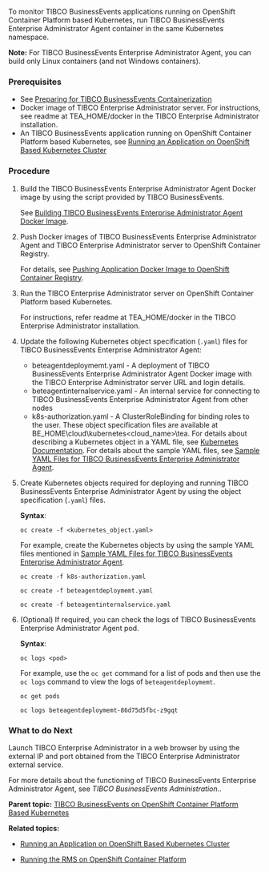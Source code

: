 
To monitor TIBCO BusinessEvents applications running on OpenShift Container Platform based Kubernetes, run TIBCO BusinessEvents Enterprise Administrator Agent container in the same Kubernetes namespace.

**Note:** For TIBCO BusinessEvents Enterprise Administrator Agent, you can build only Linux containers \(and not Windows containers\).

### Prerequisites

-   See [Preparing for TIBCO BusinessEvents Containerization](Before%20You%20Begin)
-   Docker image of TIBCO Enterprise Administrator server. For instructions, see readme at TEA_HOME/docker in the TIBCO Enterprise Administrator installation.
-   An TIBCO BusinessEvents application running on OpenShift Container Platform based Kubernetes, see [Running an Application on OpenShift Based Kubernetes Cluster](Running%20an%20Application%20on%20OpenShift%20Container%20Platform%20Based%20Kubernetes%20Cluster#)

### Procedure

1. Build the TIBCO BusinessEvents Enterprise Administrator Agent Docker image by using the script provided by TIBCO BusinessEvents.

   See [Building TIBCO BusinessEvents Enterprise Administrator Agent Docker Image](Building%20TIBCO%20BusinessEvents%20Enterprise%20Administrator%20Agent%20Docker%20Image#).

2. Push Docker images of TIBCO BusinessEvents Enterprise Administrator Agent and TIBCO Enterprise Administrator server to OpenShift Container Registry.

   For details, see [Pushing Application Docker Image to OpenShift Container Registry](Pushing%20Application%20Docker%20Image%20to%20OpenShift%20Container%20Registry).

3. Run the TIBCO Enterprise Administrator server on OpenShift Container Platform based Kubernetes.

   For instructions, refer readme at TEA_HOME/docker in the TIBCO Enterprise Administrator installation.

4. Update the following Kubernetes object specification \(`.yaml`\) files for TIBCO BusinessEvents Enterprise Administrator Agent:

   -   beteagentdeploymemt.yaml - A deployment of TIBCO BusinessEvents Enterprise Administrator Agent Docker image with the TIBCO Enterprise Administrator server URL and login details.
   -   beteagentinternalservice.yaml - An internal service for connecting to TIBCO BusinessEvents Enterprise Administrator Agent from other nodes
   -   k8s-authorization.yaml - A ClusterRoleBinding for binding roles to the user.
       These object specification files are available at BE_HOME\cloud\kubernetes\<cloud_name>\tea. For details about describing a Kubernetes object in a YAML file, see [Kubernetes Documentation](https://kubernetes.io/docs/concepts/overview/working-with-objects/kubernetes-objects/). For details about the sample YAML files, see [Sample YAML Files for TIBCO BusinessEvents Enterprise Administrator Agent](Sample%20YAML%20Files%20for%20TIBCO%20BusinessEvents%20Enterprise%20Administrator%20Agent#).

5. Create Kubernetes objects required for deploying and running TIBCO BusinessEvents Enterprise Administrator Agent by using the object specification \(`.yaml`\) files.

   **Syntax**:

   ```
   oc create -f <kubernetes_object.yaml>
   ```

   For example, create the Kubernetes objects by using the sample YAML files mentioned in [Sample YAML Files for TIBCO BusinessEvents Enterprise Administrator Agent](Sample%20YAML%20Files%20for%20TIBCO%20BusinessEvents%20Enterprise%20Administrator%20Agent#).

   ```
   oc create -f k8s-authorization.yaml
   
   oc create -f beteagentdeploymemt.yaml
   
   oc create -f beteagentinternalservice.yaml
   
   ```

6. \(Optional\) If required, you can check the logs of TIBCO BusinessEvents Enterprise Administrator Agent pod.

   **Syntax**:

   ```
   oc logs <pod>
   ```

   For example, use the `oc get` command for a list of pods and then use the `oc logs` command to view the logs of `beteagentdeploymemt`.

   ```
   oc get pods
   
   oc logs beteagentdeploymemt-86d75d5fbc-z9gqt
   ```

### What to do Next
Launch TIBCO Enterprise Administrator in a web browser by using the external IP and port obtained from the TIBCO Enterprise Administrator external service.

For more details about the functioning of TIBCO BusinessEvents Enterprise Administrator Agent, see *TIBCO BusinessEvents Administration*..

**Parent topic:** [TIBCO BusinessEvents on OpenShift Container Platform Based Kubernetes](TIBCO%20BusinessEvents%20on%20OpenShift%20Container%20Platform%20Based%20Kubernetes)

**Related topics:**  

* [Running an Application on OpenShift Based Kubernetes Cluster](Running%20an%20Application%20on%20OpenShift%20Container%20Platform%20Based%20Kubernetes%20Cluster)

* [Running the RMS on OpenShift Container Platform](Running%20the%20RMS%20on%20OpenShift%20Container%20Platform)

